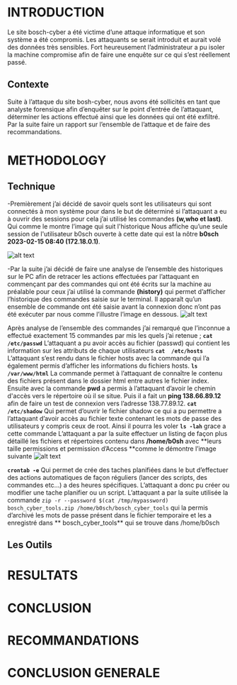 # INTRODUCTION
 Le site bosch-cyber a été victime d’une attaque informatique et son 
système a été compromis. Les attaquants se serait introduit et aurait 
volé des données très sensibles. Fort heureusement l’administrateur a pu 
isoler la machine compromise afin de faire une enquête sur ce qui s’est 
réellement passé.

## Contexte
 Suite à l’attaque du site bosh-cyber, nous avons été sollicités en tant 
que analyste forensique afin d’enquêter sur le point d’entrée de 
l’attaquant, déterminer les actions effectué ainsi que les données qui 
ont été exfiltré. Par la suite faire un rapport sur l’ensemble de 
l’attaque et de faire des recommandations.

# METHODOLOGY
## Technique

-Premièrement j’ai décidé de savoir quels sont les utilisateurs qui sont 
connectés à mon système pour dans le but de déterminé si l’attaquant a 
eu à ouvrir des sessions pour cela j’ai utilisé les commandes **(w,who et last)**. Qui 
comme le montre l’image qui suit l'historique Nous affiche qu’une seule session de l'utilisateur b0sch 
ouverte à cette date qui est la nôtre **b0sch  2023-02-15 08:40 (172.18.0.1)**.

![alt text]()

-Par la suite j’ai décidé de faire une analyse de l’ensemble des historiques sur le PC afin de retracer les actions effectuées par l’attaquant en commençant par des commandes qui ont été écrits sur la machine au préalable pour ceux j’ai utilisé la commande **(history)** qui permet d’afficher l’historique des commandes saisie sur le terminal. Il apparaît qu’un ensemble de commande ont été saisie avant la connexion donc n’ont pas été exécuter par nous comme l’illustre l’image en dessous.
![alt text]()


Après analyse de l’ensemble des commandes j’ai remarqué que l’inconnue a effectué exactement 15 commandes par mis les quels j’ai retenue ;
**`cat  /etc/passwd`** L’attaquant a pu avoir accès au fichier (passwd) qui contient les information sur les attributs de chaque utilisateurs
 **`cat  /etc/hosts`** L’attaquant s’est rendu dans le fichier hosts avec la commande qui l’a également permis d’afficher les informations du fichiers hosts. 
**`ls /var/www/html`** La commande permet à l’attaquant de connaître le contenu des fichiers présent dans le dossier html entre autres le fichier index. 
Ensuite avec la commande **pwd** a permis à l’attaquant d’avoir le chemin d'accès vers le répertoire où il se situe. Puis il a fait un **ping 138.66.89.12** afin de faire un test de connexion vers l’adresse 138.77.89.12.
**`cat /etc/shadow`** Qui permet d’ouvrir le fichier shadow ce qui a pu permettre a l’attaquant d’avoir accès au fichier texte contenant les mots de passe des utilisateurs y compris ceux de root. Ainsi il pourra les voler 
**`ls -lah`**  grace a cette commande L’attaquant a par la suite effectuer un listing de façon plus détaillé les fichiers et répertoires contenu dans **/home/b0sh** avec **leurs taille permissions et permission d’Access **comme le démontre l’image suivante
![alt text]()

**`crontab -e`** Qui permet de crée des taches planifiées dans le but d’effectuer des actions automatiques de façon réguliers (lancer des scripts, des commandes etc…) a des heures spécifiques. L’attaquant a donc pu créer ou modifier une tache planifier ou un script.
L’attaquant a par la suite utilisée la commande `zip -r --password $(cat /tmp/mypassword) bosch_cyber_tools.zip /home/b0sch/bosch_cyber_tools` qui la permis d’archivé les mots de passe présent dans le fichier temporaire et les a enregistré dans ** bosch_cyber_tools** qui se trouve dans /home/b0sch

 
## Les Outils

 
 
# RESULTATS
 
# CONCLUSION
 
# RECOMMANDATIONS 
# CONCLUSION GENERALE
